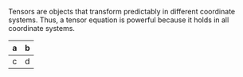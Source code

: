 Tensors are objects that transform predictably in different coordinate systems. Thus, a tensor equation is powerful because it holds in all coordinate systems. 

|a|b|
|-|-|
|c|d|